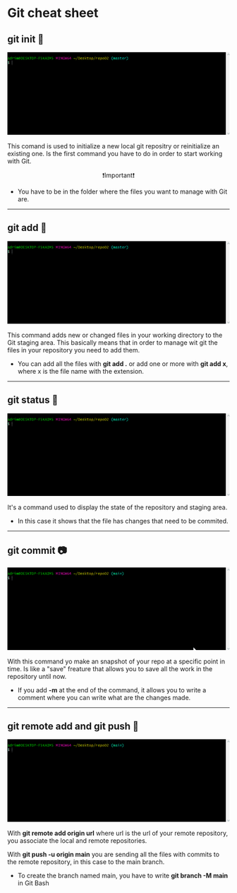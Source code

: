# Git cheat sheet  

## git init :hamster: 

  ![git init](gifs/gitInit.gif)

  This comand is used to initialize a new local git repositry or reinitialize an existing one. Is the first command you have to do in order to start working with Git.  

<center>

:exclamation:Important:exclamation: 
</center>

- You have to be in the folder where the files you want to manage with Git are.

---
## git add :cherry_blossom:

![git add](gifs/gitAdd.gif)

This command adds new or changed files in your working directory to the Git staging area. This basically means that in order to manage wit git the files in your repository you need to add them.

- You can add all the files with **git add .** or add one or more with **git add x**, where x is the file name with the extension.

---

## git status :bell:

![git status](gifs/gitStatus.gif)

It's a command used to display the state of the repository and staging area.

- In this case it shows that the file has changes that need to be commited.
---

## git commit :camera:

![git push](gifs/gitCommit.gif)

With this command yo make an snapshot of your repo at a specific point in time. Is like a "save" freature that allows you to save all the work in the repository until now.

- If you add **-m** at the end of the command, it allows you to write a comment where you can write what are the changes made.
---

## git remote add and git push :wolf:

![git push](gifs/gitPush.gif) 

With **git remote add origin url** where url is the url of your remote repository, you associate the local and remote repositories.

With **git push -u origin main** you are sending all the files with commits to the remote repository, in this case to the main branch.

  - To create the branch named main, you have to write **git branch -M main** in Git Bash